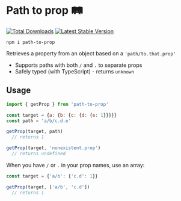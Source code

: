 # Path to prop 🛤

<a href="https://www.npmjs.com/package/path-to-prop"><img src="https://img.shields.io/npm/v/path-to-prop.svg" alt="Total Downloads"></a>
<a href="https://www.npmjs.com/package/path-to-prop"><img src="https://img.shields.io/npm/dw/path-to-prop.svg" alt="Latest Stable Version"></a>

```
npm i path-to-prop
```

Retrieves a property from an object based on a `'path/to.that.prop'`

- Supports paths with both `/` and `.` to separate props
- Safely typed (with TypeScript) - returns `unknown`

## Usage

```js
import { getProp } from 'path-to-prop'

const target = {a: {b: {c: {d: {e: 1}}}}}
const path = 'a/b/c.d.e'

getProp(target, path)
  // returns 1

getProp(target, 'nonexistent.prop')
  // returns undefined
```

When you have `/` or `.` in your prop names, use an array:

```js
const target = {'a/b': {'c.d': 1}}

getProp(target, ['a/b', 'c.d'])
  // returns 1
```
